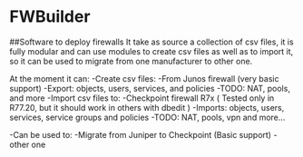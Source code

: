 # FWBuilder
##Software to deploy firewalls
It take as source a collection of csv files, it is fully modular and can use modules to create csv files as well as to import it, so it can be used to migrate from one manufacturer to other one.

At the moment it can:
-Create csv files:
  -From Junos firewall (very basic support)
    -Export: objects, users, services, and policies
    -TODO: NAT, pools, and more
-Import csv files to:
  -Checkpoint firewall R7x ( Tested only in R77.20, but it should work in others with dbedit )
    -Imports: objects, users, services, service groups and policies
    -TODO: NAT, pools, vpn and more...

-Can be used to:
  -Migrate from Juniper to Checkpoint (Basic support)
  -other one
